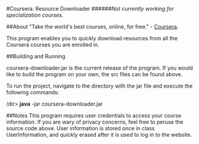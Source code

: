 #Coursera: Resource Downloader
######_Not currently working for specialization courses._


##About
"Take the world's best courses, online, for free." - [Coursera](https://www.coursera.org/).

This program enables you to quickly download resources from all the Coursera courses you are enrolled in.


##Building and Running

coursera-downloader.jar is the current release of the program. If you would like to build the program on your own, the src files can be found above.

To run the project, navigate to the directory with the jar file and execute the following commands:

/dir> **java** -jar coursera-downloader.jar

##Notes 
This program requires user credentials to access your course information. If you are wary of privacy concerns, feel free to peruse the source code above. User information is stored once in class UserInformation, and quickly erased after it is used to log in to the website.